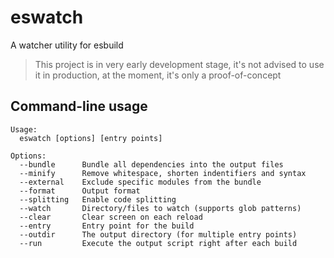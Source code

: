 # eswatch

A watcher utility for esbuild

> This project is in very early development stage, it's not advised to use it in production, at the moment, it's only a proof-of-concept

## Command-line usage

```
Usage:
  eswatch [options] [entry points]

Options:
  --bundle      Bundle all dependencies into the output files
  --minify      Remove whitespace, shorten indentifiers and syntax
  --external    Exclude specific modules from the bundle
  --format      Output format
  --splitting   Enable code splitting
  --watch       Directory/files to watch (supports glob patterns)
  --clear       Clear screen on each reload
  --entry       Entry point for the build
  --outdir      The output directory (for multiple entry points)
  --run         Execute the output script right after each build
```
